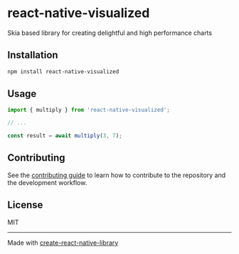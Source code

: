 # react-native-visualized

Skia based library for creating delightful and high performance charts

## Installation

```sh
npm install react-native-visualized
```

## Usage

```js
import { multiply } from 'react-native-visualized';

// ...

const result = await multiply(3, 7);
```

## Contributing

See the [contributing guide](CONTRIBUTING.md) to learn how to contribute to the repository and the development workflow.

## License

MIT

---

Made with [create-react-native-library](https://github.com/callstack/react-native-builder-bob)

